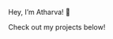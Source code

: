 Hey, I’m Atharva! 👋

Check out my projects below!

<!---
thrvg/thrvg is a ✨ special ✨ repository because its `README.md` (this file) appears on your GitHub profile.
You can click the Preview link to take a look at your changes.
--->
